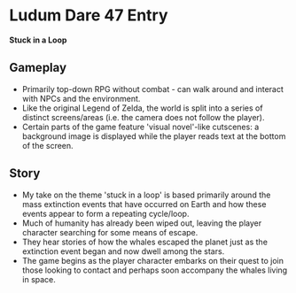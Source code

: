 # Ludum Dare 47 Entry

**Stuck in a Loop**

## Gameplay

* Primarily top-down RPG without combat - can walk around and interact with NPCs and the environment.
* Like the original Legend of Zelda, the world is split into a series of distinct screens/areas (i.e. the camera does not follow the player).
* Certain parts of the game feature 'visual novel'-like cutscenes: a background image is displayed while the player reads text at the bottom of the screen.

## Story

* My take on the theme 'stuck in a loop' is based primarily around the mass extinction events that have occurred on Earth and how these events appear to form a repeating cycle/loop.
* Much of humanity has already been wiped out, leaving the player character searching for some means of escape.
* They hear stories of how the whales escaped the planet just as the extinction event began and now dwell among the stars.
* The game begins as the player character embarks on their quest to join those looking to contact and perhaps soon accompany the whales living in space.